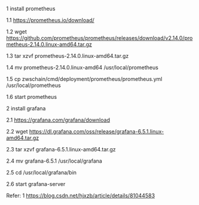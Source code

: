 1 install prometheus

1.1 https://prometheus.io/download/

1.2 wget https://github.com/prometheus/prometheus/releases/download/v2.14.0/prometheus-2.14.0.linux-amd64.tar.gz

1.3 tar xzvf prometheus-2.14.0.linux-amd64.tar.gz

1.4 mv prometheus-2.14.0.linux-amd64 /usr/local/prometheus

1.5 cp zwschain/cmd/deployment/prometheus/prometheus.yml /usr/local/prometheus

1.6 start prometheus


2 install grafana

2.1 https://grafana.com/grafana/download

2.2 wget https://dl.grafana.com/oss/release/grafana-6.5.1.linux-amd64.tar.gz

2.3 tar xzvf grafana-6.5.1.linux-amd64.tar.gz

2.4 mv grafana-6.5.1 /usr/local/grafana

2.5 cd /usr/local/grafana/bin

2.6 start grafana-server


Refer:
1 https://blog.csdn.net/hjxzb/article/details/81044583

